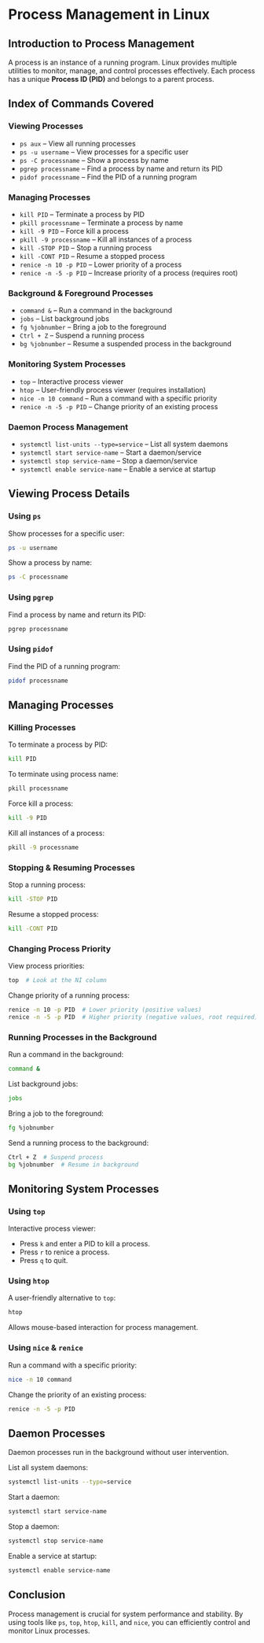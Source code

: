 # Process Management in Linux

## Introduction to Process Management

A process is an instance of a running program. Linux provides multiple utilities to monitor, manage, and control processes effectively. Each process has a unique **Process ID (PID)** and belongs to a parent process.

## Index of Commands Covered

### Viewing Processes

- `ps aux` – View all running processes
- `ps -u username` – View processes for a specific user
- `ps -C processname` – Show a process by name
- `pgrep processname` – Find a process by name and return its PID
- `pidof processname` – Find the PID of a running program

### Managing Processes

- `kill PID` – Terminate a process by PID
- `pkill processname` – Terminate a process by name
- `kill -9 PID` – Force kill a process
- `pkill -9 processname` – Kill all instances of a process
- `kill -STOP PID` – Stop a running process
- `kill -CONT PID` – Resume a stopped process
- `renice -n 10 -p PID` – Lower priority of a process
- `renice -n -5 -p PID` – Increase priority of a process (requires root)

### Background & Foreground Processes

- `command &` – Run a command in the background
- `jobs` – List background jobs
- `fg %jobnumber` – Bring a job to the foreground
- `Ctrl + Z` – Suspend a running process
- `bg %jobnumber` – Resume a suspended process in the background

### Monitoring System Processes

- `top` – Interactive process viewer
- `htop` – User-friendly process viewer (requires installation)
- `nice -n 10 command` – Run a command with a specific priority
- `renice -n -5 -p PID` – Change priority of an existing process

### Daemon Process Management

- `systemctl list-units --type=service` – List all system daemons
- `systemctl start service-name` – Start a daemon/service
- `systemctl stop service-name` – Stop a daemon/service
- `systemctl enable service-name` – Enable a service at startup

## Viewing Process Details

### Using `ps`

Show processes for a specific user:

```bash
ps -u username
```

Show a process by name:

```bash
ps -C processname
```

### Using `pgrep`

Find a process by name and return its PID:
```bash
pgrep processname
```

### Using `pidof`

Find the PID of a running program:
```bash
pidof processname
```

## Managing Processes

### Killing Processes

To terminate a process by PID:

```bash
kill PID
```

To terminate using process name:

```bash
pkill processname
```

Force kill a process:

```bash
kill -9 PID
```

Kill all instances of a process:

```bash
pkill -9 processname
```

### Stopping & Resuming Processes

Stop a running process:

```bash
kill -STOP PID
```

Resume a stopped process:
```bash
kill -CONT PID
```

### Changing Process Priority

View process priorities:

```bash
top  # Look at the NI column
```

Change priority of a running process:

```bash
renice -n 10 -p PID  # Lower priority (positive values)
renice -n -5 -p PID  # Higher priority (negative values, root required)
```

### Running Processes in the Background

Run a command in the background:

```bash
command &
```

List background jobs:

```bash
jobs
```

Bring a job to the foreground:

```bash
fg %jobnumber
```

Send a running process to the background:

```bash
Ctrl + Z  # Suspend process
bg %jobnumber  # Resume in background
```

## Monitoring System Processes

### Using `top`

Interactive process viewer:

- Press `k` and enter a PID to kill a process.
- Press `r` to renice a process.
- Press `q` to quit.

### Using `htop`

A user-friendly alternative to `top`:

```bash
htop
```

Allows mouse-based interaction for process management.

### Using `nice` & `renice`

Run a command with a specific priority:

```bash
nice -n 10 command
```

Change the priority of an existing process:

```bash
renice -n -5 -p PID
```

## Daemon Processes

Daemon processes run in the background without user intervention.

List all system daemons:

```bash
systemctl list-units --type=service
```

Start a daemon:

```bash
systemctl start service-name
```

Stop a daemon:

```bash
systemctl stop service-name
```

Enable a service at startup:

```bash
systemctl enable service-name
```

## Conclusion

Process management is crucial for system performance and stability. By using tools like `ps`, `top`, `htop`, `kill`, and `nice`, you can efficiently control and monitor Linux processes.